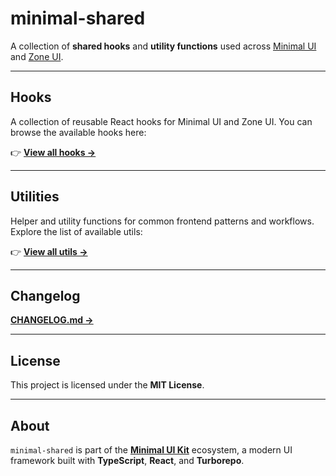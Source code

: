 # minimal-shared

A collection of **shared hooks** and **utility functions** used across [Minimal UI](https://minimals.cc/) and [Zone UI](https://zone-ui.vercel.app/).

---

## Hooks

A collection of reusable React hooks for Minimal UI and Zone UI.
You can browse the available hooks here:

👉 [**View all hooks →**](https://github.com/minimal-ui-kit/minimal-shared/tree/main/packages/minimal-shared/src/hooks)

---

## Utilities

Helper and utility functions for common frontend patterns and workflows.
Explore the list of available utils:

👉 [**View all utils →**](https://github.com/minimal-ui-kit/minimal-shared/tree/main/packages/minimal-shared/src/utils)

---

## Changelog

[**CHANGELOG.md →**](https://github.com/minimal-ui-kit/minimal-shared/blob/main/packages/minimal-shared/CHANGELOG.md)

---

## License

This project is licensed under the **MIT License**.

---

## About

`minimal-shared` is part of the [**Minimal UI Kit**](https://github.com/minimal-ui-kit) ecosystem,
a modern UI framework built with **TypeScript**, **React**, and **Turborepo**.
